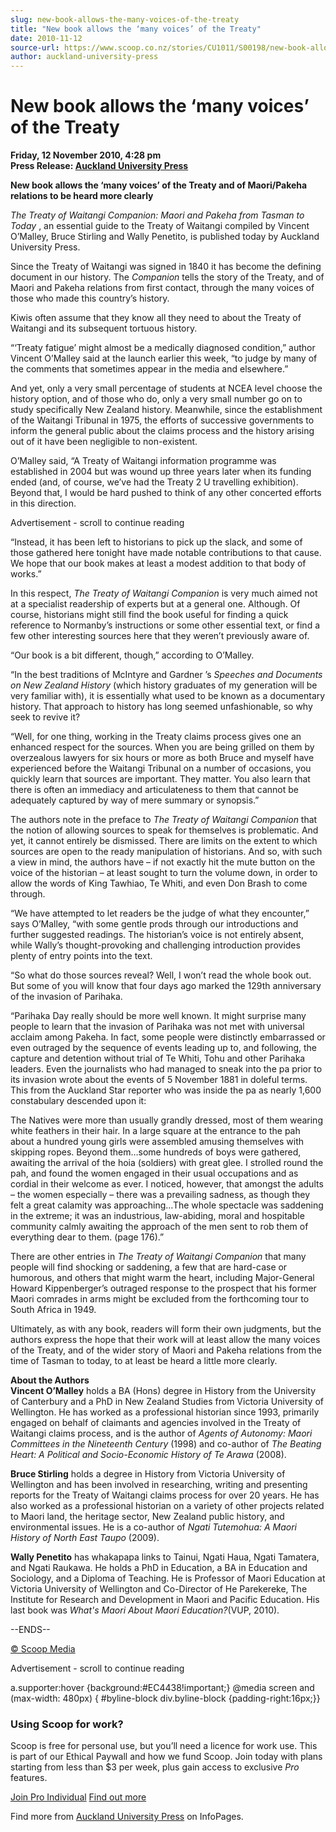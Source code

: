 ```yaml
---
slug: new-book-allows-the-many-voices-of-the-treaty
title: "New book allows the ‘many voices’ of the Treaty"
date: 2010-11-12
source-url: https://www.scoop.co.nz/stories/CU1011/S00198/new-book-allows-the-many-voices-of-the-treaty.htm
author: auckland-university-press
---
```

New book allows the ‘many voices’ of the Treaty
===============================================

**Friday, 12 November 2010, 4:28 pm**  
**Press Release: [Auckland University Press](https://info.scoop.co.nz/Auckland_University_Press)**

**New book allows the ‘many voices’ of the Treaty and of Maori/Pakeha relations to be heard more clearly**

_The Treaty of Waitangi Companion: Maori and Pakeha from Tasman to Today_ , an essential guide to the Treaty of Waitangi compiled by Vincent O’Malley, Bruce Stirling and Wally Penetito, is published today by Auckland University Press.

Since the Treaty of Waitangi was signed in 1840 it has become the defining document in our history. The _Companion_ tells the story of the Treaty, and of Maori and Pakeha relations from first contact, through the many voices of those who made this country’s history.

Kiwis often assume that they know all they need to about the Treaty of Waitangi and its subsequent tortuous history.

“‘Treaty fatigue’ might almost be a medically diagnosed condition,” author Vincent O’Malley said at the launch earlier this week, “to judge by many of the comments that sometimes appear in the media and elsewhere.”

And yet, only a very small percentage of students at NCEA level choose the history option, and of those who do, only a very small number go on to study specifically New Zealand history. Meanwhile, since the establishment of the Waitangi Tribunal in 1975, the efforts of successive governments to inform the general public about the claims process and the history arising out of it have been negligible to non-existent.

O’Malley said, “A Treaty of Waitangi information programme was established in 2004 but was wound up three years later when its funding ended (and, of course, we’ve had the Treaty 2 U travelling exhibition). Beyond that, I would be hard pushed to think of any other concerted efforts in this direction.

Advertisement - scroll to continue reading





“Instead, it has been left to historians to pick up the slack, and some of those gathered here tonight have made notable contributions to that cause. We hope that our book makes at least a modest addition to that body of works.”

In this respect, _The Treaty of Waitangi Companion_ is very much aimed not at a specialist readership of experts but at a general one. Although. Of course, historians might still find the book useful for finding a quick reference to Normanby’s instructions or some other essential text, or find a few other interesting sources here that they weren’t previously aware of.

“Our book is a bit different, though,” according to O’Malley.

“In the best traditions of McIntyre and Gardner ’s _Speeches and Documents on New Zealand History_ (which history graduates of my generation will be very familiar with), it is essentially what used to be known as a documentary history. That approach to history has long seemed unfashionable, so why seek to revive it?

“Well, for one thing, working in the Treaty claims process gives one an enhanced respect for the sources. When you are being grilled on them by overzealous lawyers for six hours or more as both Bruce and myself have experienced before the Waitangi Tribunal on a number of occasions, you quickly learn that sources are important. They matter. You also learn that there is often an immediacy and articulateness to them that cannot be adequately captured by way of mere summary or synopsis.”

The authors note in the preface to _The Treaty of Waitangi Companion_ that the notion of allowing sources to speak for themselves is problematic. And yet, it cannot entirely be dismissed. There are limits on the extent to which sources are open to the ready manipulation of historians. And so, with such a view in mind, the authors have – if not exactly hit the mute button on the voice of the historian – at least sought to turn the volume down, in order to allow the words of King Tawhiao, Te Whiti, and even Don Brash to come through.

“We have attempted to let readers be the judge of what they encounter,” says O’Malley, “with some gentle prods through our introductions and further suggested readings. The historian’s voice is not entirely absent, while Wally’s thought-provoking and challenging introduction provides plenty of entry points into the text.

“So what do those sources reveal? Well, I won’t read the whole book out. But some of you will know that four days ago marked the 129th anniversary of the invasion of Parihaka.

“Parihaka Day really should be more well known. It might surprise many people to learn that the invasion of Parihaka was not met with universal acclaim among Pakeha. In fact, some people were distinctly embarrassed or even outraged by the sequence of events leading up to, and following, the capture and detention without trial of Te Whiti, Tohu and other Parihaka leaders. Even the journalists who had managed to sneak into the pa prior to its invasion wrote about the events of 5 November 1881 in doleful terms. This from the Auckland Star reporter who was inside the pa as nearly 1,600 constabulary descended upon it:

The Natives were more than usually grandly dressed, most of them wearing white feathers in their hair. In a large square at the entrance to the pah about a hundred young girls were assembled amusing themselves with skipping ropes. Beyond them…some hundreds of boys were gathered, awaiting the arrival of the hoia (soldiers) with great glee. I strolled round the pah, and found the women engaged in their usual occupations and as cordial in their welcome as ever. I noticed, however, that amongst the adults – the women especially – there was a prevailing sadness, as though they felt a great calamity was approaching…The whole spectacle was saddening in the extreme; it was an industrious, law-abiding, moral and hospitable community calmly awaiting the approach of the men sent to rob them of everything dear to them. (page 176).”

There are other entries in _The Treaty of Waitangi Companion_ that many people will find shocking or saddening, a few that are hard-case or humorous, and others that might warm the heart, including Major-General Howard Kippenberger’s outraged response to the prospect that his former Maori comrades in arms might be excluded from the forthcoming tour to South Africa in 1949.

Ultimately, as with any book, readers will form their own judgments, but the authors express the hope that their work will at least allow the many voices of the Treaty, and of the wider story of Maori and Pakeha relations from the time of Tasman to today, to at least be heard a little more clearly.

**About the Authors**  
**Vincent O’Malley** holds a BA (Hons) degree in History from the University of Canterbury and a PhD in New Zealand Studies from Victoria University of Wellington. He has worked as a professional historian since 1993, primarily engaged on behalf of claimants and agencies involved in the Treaty of Waitangi claims process, and is the author of _Agents of Autonomy: Maori Committees in the Nineteenth Century_ (1998) and co-author of _The Beating Heart: A Political and Socio-Economic History of Te Arawa_ (2008).

**Bruce Stirling** holds a degree in History from Victoria University of Wellington and has been involved in researching, writing and presenting reports for the Treaty of Waitangi claims process for over 20 years. He has also worked as a professional historian on a variety of other projects related to Maori land, the heritage sector, New Zealand public history, and environmental issues. He is a co-author of _Ngati Tutemohua: A Maori History of North East Taupo_ (2009).

**Wally Penetito** has whakapapa links to Tainui, Ngati Haua, Ngati Tamatera, and Ngati Raukawa. He holds a PhD in Education, a BA in Education and Sociology, and a Diploma of Teaching. He is Professor of Maori Education at Victoria University of Wellington and Co-Director of He Parekereke, The Institute for Research and Development in Maori and Pacific Education. His last book was _What's Maori About Maori Education?_(VUP, 2010).

\--ENDS--  

[© Scoop Media](http://www.scoop.co.nz/about/terms.html)  

Advertisement - scroll to continue reading



a.supporter:hover {background:#EC4438!important;} @media screen and (max-width: 480px) { #byline-block div.byline-block {padding-right:16px;}}

### Using Scoop for work?

Scoop is free for personal use, but you’ll need a licence for work use. This is part of our Ethical Paywall and how we fund Scoop. Join today with plans starting from less than $3 per week, plus gain access to exclusive _Pro_ features.  
  
[Join Pro Individual](https://pro.scoop.co.nz/Individual/?from=ProIn24) [Find out more](https://pro.scoop.co.nz/using-scoop-for-work/?from=ProIn24)

Find more from [Auckland University Press](https://info.scoop.co.nz/Auckland_University_Press) on InfoPages.